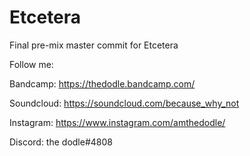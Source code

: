 # Etcetera

Final pre-mix master commit for Etcetera

Follow me:

Bandcamp: https://thedodle.bandcamp.com/

Soundcloud: https://soundcloud.com/because_why_not

Instagram: https://www.instagram.com/amthedodle/

Discord: the dodle#4808
